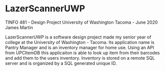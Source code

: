 # LazerScannerUWP

TINFO 481 - Design Project 
University of Washington Tacoma - June 2020
James Martin

LazerScannerUWP is a software design project made my senior year of college at the University of Washington - Tacoma. 
Its application name is Pantry Manager and is an inventory manager for home use. Using an API from UPCItemDB this applicaiton is able to look up item from their barcodes and add them to the users inventory. Inventory is stored on a remote SQL server and is organized by a SQL generated unique ID. 
